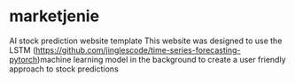 # marketjenie
 AI stock prediction website template 
This website was designed to use the LSTM (https://github.com/jinglescode/time-series-forecasting-pytorch)machine learning model in the background to create a user friendly approach to stock predictions
